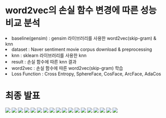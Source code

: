 # word2vec의 손실 함수 변경에 따른 성능 비교 분석

<div>
  <li>baseline(gensim) : gensim 라이브러리를 사용한 word2vec(skip-gram) & knn</li>
  <li>dataset : Naver sentiment movie corpus download & preprocessing</li>
  <li>knn : sklearn 라이브러리를 사용한 knn</li>
  <li>result : 손실 함수에 따른 knn 결과</li>
  <li>word2vec : 손실 함수에 따른 word2vec(skip-gram) 학습</li>
  <li>Loss Function : Cross Entropy, SphereFace, CosFace, ArcFace, AdaCos</li>
</div>

# 최종 발표
<div>
  <img src="https://user-images.githubusercontent.com/55614265/101853202-92e2a600-3ba2-11eb-97a1-2926c6ff3ad4.jpg">
  <img src="https://user-images.githubusercontent.com/55614265/101853211-95dd9680-3ba2-11eb-9a24-9f7810c749b5.jpg">
  <img src="https://user-images.githubusercontent.com/55614265/101853213-96762d00-3ba2-11eb-960e-d27b6bc01cdb.jpg">
  <img src="https://user-images.githubusercontent.com/55614265/101853215-970ec380-3ba2-11eb-9d61-a0caa82ff598.jpg">
  <img src="https://user-images.githubusercontent.com/55614265/101853219-97a75a00-3ba2-11eb-8ce7-b6f3afa402c6.jpg">
  <img src="https://user-images.githubusercontent.com/55614265/101853220-97a75a00-3ba2-11eb-9a0e-97bddcb4e24e.jpg">
  <img src="https://user-images.githubusercontent.com/55614265/101853221-983ff080-3ba2-11eb-91e1-31e9a5d5feba.jpg">
  <img src="https://user-images.githubusercontent.com/55614265/101853223-98d88700-3ba2-11eb-8c54-51a6ef8b2dca.jpg">
  <img src="https://user-images.githubusercontent.com/55614265/101853225-98d88700-3ba2-11eb-9c0d-14d305f5277b.jpg">
  <img src="https://user-images.githubusercontent.com/55614265/101853227-99711d80-3ba2-11eb-88ea-eb7de11c1324.jpg">
  <img src="https://user-images.githubusercontent.com/55614265/101853228-99711d80-3ba2-11eb-8f14-5986e6dd1f78.jpg">
  <img src="https://user-images.githubusercontent.com/55614265/101853231-9a09b400-3ba2-11eb-975d-503e3b688700.jpg">
  <img src="https://user-images.githubusercontent.com/55614265/101853232-9a09b400-3ba2-11eb-8240-92d5c060e49c.jpg">
  <img src="https://user-images.githubusercontent.com/55614265/101853235-9aa24a80-3ba2-11eb-95a9-1f9094ac2f8a.jpg">
  <img src="https://user-images.githubusercontent.com/55614265/101853237-9b3ae100-3ba2-11eb-9a41-8538d31fc012.jpg">
  <img src="https://user-images.githubusercontent.com/55614265/101853239-9bd37780-3ba2-11eb-99ec-1dd4b3042da4.jpg">
  <img src="https://user-images.githubusercontent.com/55614265/101853240-9bd37780-3ba2-11eb-8316-7b009b7471a9.jpg">
  <img src="https://user-images.githubusercontent.com/55614265/101853241-9c6c0e00-3ba2-11eb-93e5-408787939f34.jpg">
</div>
